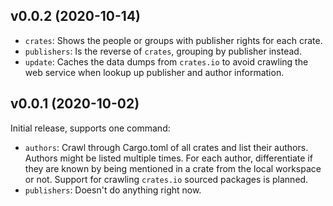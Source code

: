 ## v0.0.2 (2020-10-14)

- `crates`: Shows the people or groups with publisher rights for each crate.
- `publishers`: Is the reverse of `crates`, grouping by publisher instead.
- `update`: Caches the data dumps from `crates.io` to avoid crawling the web
  service when lookup up publisher and author information.

## v0.0.1 (2020-10-02)

Initial release, supports one command:
- `authors`: Crawl through Cargo.toml of all crates and list their authors.
  Authors might be listed multiple times. For each author, differentiate if
  they are known by being mentioned in a crate from the local workspace or not.
  Support for crawling `crates.io` sourced packages is planned.
- `publishers`: Doesn't do anything right now.
